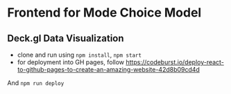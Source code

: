 # Frontend for Mode Choice Model

## Deck.gl Data Visualization

- clone and run using `npm install`, `npm start`
- for deployment into GH pages, follow https://codeburst.io/deploy-react-to-github-pages-to-create-an-amazing-website-42d8b09cd4d

And `npm run deploy`
